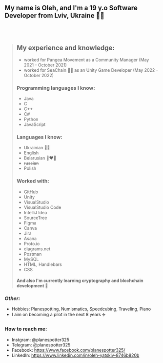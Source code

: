 ## My name is Oleh, and I'm a 19 y.o Software Developer from Lviv, Ukraine 💙💛
<br/>
<br/>

> ## My experience and knowledge: 
> * worked for Pangea Movement as a Community Manager (May 2021 - October 2021)
> * worked for SeaChain 🐳🔗 as an Unity Game Developer (May 2022 - October 2022)
>### Programming languages I know: 
>  * Java
>  * C
>  * C++
>  * C#
>  * Python
>  * JavaScript
>### Languages I know:
>  * Ukrainian 💙💛
>  * English
>  * Belarusian 🤍❤️🤍
>  * ~~russian~~
>  * Polish
>### Worked with: 
>  * GitHub
>  * Unity
>  * VisualStudio
>  * VisualStudio Code
>  * IntelliJ Idea
>  * SourceTree 
>  * Figma
>  * Canva
>  * Jira
>  * Asana
>  * Proto.io
>  * diagrams.net
>  * Postman
>  * MySQL
>  * HTML, Handlebars
>  * CSS
>#### And also I'm currently learning cryptography and blochchain development 🔗


### *Other:*
- Hobbies: Planespotting, Numismatics, Speedcubing, Traveling, Piano
- I aim on becoming a pilot in the next 8 years ✈️


### **How to reach me:**
- Instgram: @planespotter325
- Telegram: @planespotter325
- Facebook: https://www.facebook.com/planespotter325/
- LinkedIn: https://www.linkedin.com/in/oleh-yatskiv-8746b820b

